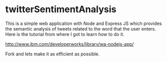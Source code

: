 # twitterSentimentAnalysis
This is a simple web application with Node and Express JS which provides the semantic analysis of tweets related to the word that the user enters. 
Here is the tutorial from where I got to learn how to do it.

http://www.ibm.com/developerworks/library/wa-nodejs-app/  

Fork and lets make it as efficient as possible.
